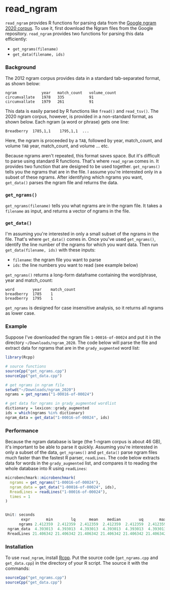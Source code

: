 # read_ngram

`read_ngram` provides R functions for parsing data from the [Google ngram 2020 corpus](http://storage.googleapis.com/books/ngrams/books/datasetsv3.html). To use it, first download the Ngram files from the Google repository. `read_ngram` provides two functions for parsing this data efficiently:

* `get_ngrams(filename)`
* `get_data(filename, ids)`

### Background

The 2012 ngram corpus provides data in a standard tab-separated format, as shown below:

```
ngram           year   match_count   volume_count
circumvallate   1978   335           91
circumvallate   1979   261           91
```

This data is easily parsed by R functions like `fread()` and `read_tsv()`. The 2020 ngram corpus, however, is provided in a non-standard format, as shown below. Each ngram (a word or phrase) gets one line:

```
Breadberry  1785,1,1    1795,1,1  ...
```

Here, the ngram is proceeded by a `TAB`, followed by year, match_count, and volume `TAB` year, match_count, and volume ... etc. 

Because ngrams aren't repeated, this format saves space. But it's difficult to parse using standard R functions. That's where `read_ngram` comes in. It provides two function that are designed to be used together. `get_ngrams()` tells you the ngrams that are in the file. I assume you're interested only in a subset of these ngrams. After identifying which ngrams you want, `get_data()` parses the ngram file and returns the data. 


### `get_ngrams()`

`get_ngrams(filename)` tells you what ngrams are in the ngram file. It takes a `filename` as input, and returns a vector of ngrams in the file.


### `get_data()`

I'm assuming you're interested in only a small subset of the ngrams in the  file. That's where `get_data()` comes in. Once you've used `get_ngrams()`, identify the line number of the ngrams for which you want data. Then run `get_data(filename, ids)` with these inputs:

*  `filename`: the ngram file you want to parse
* `ids`: the line numbers you want to read (see example below)

`get_ngrams()` returns a long-form dataframe containing the word/phrase, year and match_count:


```
word        year    match_count
breadberry  1785    1
breadberry  1795    1
```

`get_ngrams` is designed for case insensitive analysis, so it returns all ngrams as lower case.


### Example

Suppose I've downloaded the ngram file `1-00016-of-00024` and put it in the directory `~/Downloads/ngram_2020`. The code below will parse the file and extract data for ngrams that are in the `grady_augmented` word list:

```R
library(Rcpp)

# source functions
sourceCpp("get_ngrams.cpp")
sourceCpp("get_data.cpp")

# get ngrams in ngram file
setwd("~/Downloads/ngram_2020")
ngrams = get_ngrams("1-00016-of-00024")

# get data for ngrams in grady_augmented wordlist
dictionary = lexicon::grady_augmented
ids = which(ngrams %in% dictionary)
ngram_data = get_data("1-00016-of-00024", ids)
```


### Performance

Because the ngram database is large (the 1-ngram corpus is about 46 GB), it's important to be able to parse it quickly. Assuming you're interested in only a subset of the data, `get_ngrams()` and `get_data()` parse ngram files much faster than the fastest R parser, `readLines`. The code below extracts data for words in the `grady_augmented` list, and compares it to reading the whole database into R using `readLines`:


```R
microbenchmark::microbenchmark(
  ngrams = get_ngrams("1-00016-of-00024"),
  ngram_data = get_data("1-00016-of-00024", ids),
  RreadLines = readLines("1-00016-of-00024"),
  times = 1
)


Unit: seconds
       expr       min        lq      mean    median        uq       max neval
      ngrams 2.412359  2.412359  2.412359  2.412359  2.412359  2.412359     1
 ngram_data  4.393013  4.393013  4.393013  4.393013  4.393013  4.393013     1
 RreadLines 21.406342 21.406342 21.406342 21.406342 21.406342 21.406342     1

```

### Installation

To use `read_ngram`, install [Rcpp](https://cran.r-project.org/web/packages/Rcpp/index.html). Put the source code (`get_ngrams.cpp` and `get_data.cpp`) in the directory of your R script. The source it with the commands:

```R
sourceCpp("get_ngrams.cpp")
sourceCpp("get_data.cpp")
```


